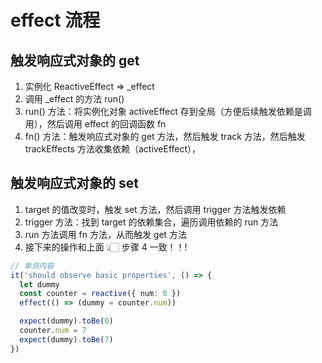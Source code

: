 # effect 流程

## 触发响应式对象的 get

1. 实例化 ReactiveEffect => \_effect
2. 调用 \_effect 的方法 run()
3. run() 方法：将实例化对象 activeEffect 存到全局（方便后续触发依赖是调用），然后调用 effect 的回调函数 fn
4. fn() 方法：触发响应式对象的 get 方法，然后触发 track 方法，然后触发 trackEffects 方法收集依赖（activeEffect），

## 触发响应式对象的 set

1. target 的值改变时，触发 set 方法，然后调用 trigger 方法触发依赖
2. trigger 方法：找到 target 的依赖集合，遍历调用依赖的 run 方法
3. run 方法调用 fn 方法，从而触发 get 方法
4. 接下来的操作和上面 👆🏻 步骤 4 一致！！!

```ts
// 单测内容
it('should observe basic properties', () => {
  let dummy
  const counter = reactive({ num: 0 })
  effect(() => (dummy = counter.num))

  expect(dummy).toBe(0)
  counter.num = 7
  expect(dummy).toBe(7)
})
```
